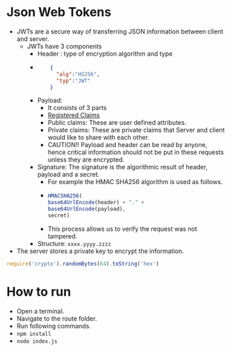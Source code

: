 # Json Web Tokens

- JWTs are a secure way of transferring JSON information between client and server.
  - JWTs have 3 components
    - Header : type of encryption algorithm and type
    - ```json
          {
            "alg":"HS256",
            "typ":"JWT"
          }
      ```
    - Payload:
      - It consists of 3 parts
      - [Registered Claims](https://www.rfc-editor.org/rfc/rfc7519#section-4.1)
      - Public claims: These are user defined attributes.
      - Private claims: These are private claims that Server and client would like to share with each other.
      - CAUTION!! Payload and header can be read by anyone, hence critical information should not be put in these requests unless they are encrypted.
    - Signature: The signature is the algorithmic result of header, payload and a secret.
      - For example the HMAC SHA256 algorithm is used as follows.
      - ```js
        HMACSHA256(
        base64UrlEncode(header) + "." +
        base64UrlEncode(payload),
        secret)
        ```
      - This process allows us to verify the request was not tampered.
    - Structure: ``xxxx.yyyy.zzzz``
- The server stores a private key to encrypt the information.
```js
require('crypto').randomBytes(64).toString('hex')
```


# How to run

- Open a terminal.
- Navigate to the route folder.
- Run following commands. 
- ```npm install```
- ``node index.js``
